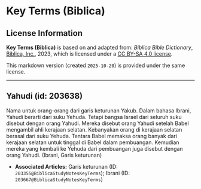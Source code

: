 # Key Terms (Biblica)

## License Information

**Key Terms (Biblica)** is based on and adapted from: _Biblica Bible Dictionary_, [Biblica, Inc.](https://www.biblica.com/), 2023, which is licensed under a [CC BY-SA 4.0 license](https://creativecommons.org/licenses/by-sa/4.0/legalcode.en).

This markdown version (created `2025-10-20`) is provided under the same license.



--------------------------------

## Yahudi (id: 203638)

Nama untuk orang\-orang dari garis keturunan Yakub. Dalam bahasa Ibrani, Yahudi berarti dari suku Yehuda. Tetapi bangsa Israel dari seluruh suku disebut dengan orang Yahudi. Mereka disebut orang Yahudi setelah Babel mengambil ahli kerajaan selatan. Kebanyakan orang di kerajaan selatan berasal dari suku Yehuda. Tentara Babel memaksa orang banyak dari kerajaan selatan untuk tinggal di Babel dalam pembuangan. Kemudian mereka yang kembali ke Yehuda dari pembuangan juga disebut dengan orang Yahudi. (Ibrani, Garis keturunan)

* **Associated Articles:** Garis keturunan (ID: `203355@BiblicaStudyNotesKeyTerms`); Ibrani (ID: `203667@BiblicaStudyNotesKeyTerms`)

